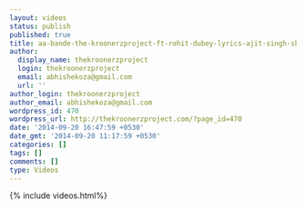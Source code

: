 ```yaml
---
layout: videos
status: publish
published: true
title: aa-bande-the-kroonerzproject-ft-rohit-dubey-lyrics-ajit-singh-shaant
author:
  display_name: thekroonerzproject
  login: thekroonerzproject
  email: abhishekoza@gmail.com
  url: ''
author_login: thekroonerzproject
author_email: abhishekoza@gmail.com
wordpress_id: 470
wordpress_url: http://thekroonerzproject.com/?page_id=470
date: '2014-09-20 16:47:59 +0530'
date_gmt: '2014-09-20 11:17:59 +0530'
categories: []
tags: []
comments: []
type: Videos
---
```


{% include videos.html%}